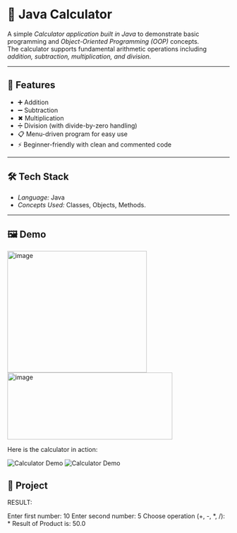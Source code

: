 # 🧮 Java Calculator

A simple *Calculator application built in Java* to demonstrate basic programming and *Object-Oriented Programming (OOP)* concepts.  
The calculator supports fundamental arithmetic operations including *addition, subtraction, multiplication, and division*.

---

## 🚀 Features
- ➕ Addition  
- ➖ Subtraction  
- ✖ Multiplication  
- ➗ Division (with divide-by-zero handling)  
- 📋 Menu-driven program for easy use  
- ⚡ Beginner-friendly with clean and commented code  

---

## 🛠 Tech Stack
- *Language:* Java  
- *Concepts Used:* Classes, Objects, Methods. 

---

## 🖼 Demo
<img width="316" height="276" alt="image" src="https://github.com/user-attachments/assets/7ec8eea1-144b-4732-b1e4-2ef6abf88016" />
<img width="374" height="152" alt="image" src="https://github.com/user-attachments/assets/ff32620d-f9ba-40e6-bdc8-b4745797edc5" />



Here is the calculator in action:

![Calculator Demo](https://github.com/user-attachments/assets/7ec8eea1-144b-4732-b1e4-2ef6abf88016)
![Calculator Demo](https://github.com/user-attachments/assets/ff32620d-f9ba-40e6-bdc8-b4745797edc5)

## 📂 Project 
RESULT: 

Enter first number: 10
Enter second number: 5
Choose operation (+, -, *, /): *
Result of Product is: 50.0
